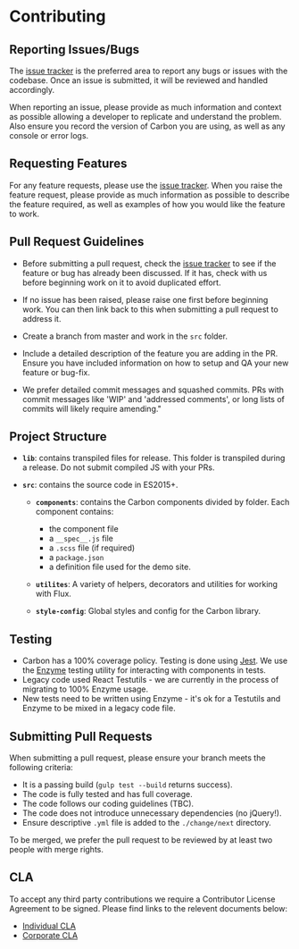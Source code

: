 # Contributing

## Reporting Issues/Bugs

The [issue tracker](https://github.com/sage/carbon/issues) is the preferred area to report any bugs or issues with the codebase. Once an issue is submitted, it will be reviewed and handled accordingly.

When reporting an issue, please provide as much information and context as possible allowing a developer to replicate and understand the problem. Also ensure you record the version of Carbon you are using, as well as any console or error logs.

## Requesting Features

For any feature requests, please use the [issue tracker](https://github.com/sage/carbon/issues). When you raise the feature request, please provide as much information as possible to describe the feature required, as well as examples of how you would like the feature to work.

## Pull Request Guidelines

* Before submitting a pull request, check the [issue tracker](https://github.com/sage/carbon/issues) to see if the feature or bug has already been discussed. If it has, check with us before beginning work on it to avoid duplicated effort.

* If no issue has been raised, please raise one first before beginning work. You can then link back to this when submitting a pull request to address it.

* Create a branch from master and work in the `src` folder.

* Include a detailed description of the feature you are adding in the PR. Ensure you have included information on how to setup and QA your new feature or bug-fix.

* We prefer detailed commit messages and squashed commits. PRs with commit messages like 'WIP' and 'addressed comments', or long lists of commits will likely require amending."

## Project Structure

- **`lib`**: contains transpiled files for release. This folder is transpiled during a release. Do not submit compiled JS with your PRs.

- **`src`**: contains the source code in ES2015+.

    - **`components`**: contains the Carbon components divided by folder. Each component contains:
        - the component file
        - a `__spec__.js` file
        - a `.scss` file (if required)
        - a `package.json`
        - a definition file used for the demo site.

    - **`utilites`**: A variety of helpers, decorators and utilities for working with Flux.

    - **`style-config`**: Global styles and config for the Carbon library.

## Testing

* Carbon has a 100% coverage policy. Testing is done using [Jest](https://facebook.github.io/jest/). We use the [Enzyme](https://github.com/airbnb/enzyme) testing utility for interacting with components in tests.
* Legacy code used React Testutils - we are currently in the process of migrating to 100% Enzyme usage.
* New tests need to be written using Enzyme - it's ok for a Testutils and Enzyme to be mixed in a legacy code file.

## Submitting Pull Requests

When submitting a pull request, please ensure your branch meets the following criteria:

* It is a passing build (`gulp test --build` returns success).
* The code is fully tested and has full coverage.
* The code follows our coding guidelines (TBC).
* The code does not introduce unnecessary dependencies (no jQuery!).
* Ensure descriptive `.yml` file is added to the `./change/next` directory.

To be merged, we prefer the pull request to be reviewed by at least two people with merge rights.

## CLA

To accept any third party contributions we require a Contributor License Agreement to be signed. Please find links to the relevent documents below:

* [Individual CLA](https://github.com/Sage/carbon/blob/master/cla/SAGE-CLA.docx)
* [Corporate CLA](https://github.com/Sage/carbon/blob/master/cla/SAGE-CCLA.docx)
